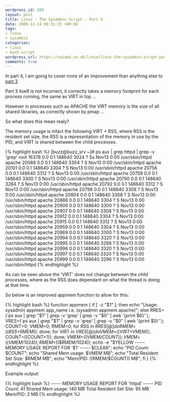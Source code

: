 ```yaml
--- 
wordpress_id: 289
layout: post
title: Linux - The Sysadmin Script - Part 4
date: 2008-11-14 09:31:23 +00:00
tags: 
- linux
- sysadmin
categories: 
- linux
- bash-script
wordpress_url: https://saiweb.co.uk/linux/linux-the-sysadmin-script-part-4
comments: true
---
```

In part 4, I am going to cover more of an improvement than anything else to <a href="https://www.saiweb.co.uk/linux/linux-the-sysadmin-script-part-3">part 3</a>

Part 3 itself is not incorrect, it correctly takes a memory footprint for each process running, the same as VIRT in top ...

However in processes such as APACHE the VIRT memory is the size of all shared libraries, as correctly shown by pmap ...

So what does this mean realy?

The memory usage is infact the following VIRT + RSS, where RSS is the resident set size, the RSS is a representation of the memory in use by the PID, and VIRT is shared between the child processes.

{% highlight bash %}
[buzz@buzz_srv ~]# ps aux | grep httpd | grep -v 'grep'
root     16378  0.0  0.1 148640  3024 ?        Ss   Nov13   0:00 /usr/sbin/httpd
apache   20088  0.0  0.1 148640  3304 ?        S    Nov13   0:00 /usr/sbin/httpd
apache   20101  0.0  0.1 148640  3304 ?        S    Nov13   0:00 /usr/sbin/httpd
apache   20756  0.0  0.1 148640  3312 ?        S    Nov13   0:00 /usr/sbin/httpd
apache   20759  0.0  0.1 148640  3300 ?        S    Nov13   0:00 /usr/sbin/httpd
apache   20790  0.0  0.1 148640  3284 ?        S    Nov13   0:00 /usr/sbin/httpd
apache   20792  0.0  0.1 148640  3312 ?        S    Nov13   0:00 /usr/sbin/httpd
apache   20798  0.0  0.1 148640  3308 ?        S    Nov13   0:00 /usr/sbin/httpd
apache   20804  0.0  0.1 148640  3308 ?        S    Nov13   0:00 /usr/sbin/httpd
apache   20886  0.0  0.1 148640  3304 ?        S    Nov13   0:00 /usr/sbin/httpd
apache   20906  0.0  0.1 148640  3300 ?        S    Nov13   0:00 /usr/sbin/httpd
apache   20907  0.0  0.1 148640  3308 ?        S    Nov13   0:00 /usr/sbin/httpd
apache   20912  0.0  0.1 148640  3304 ?        S    Nov13   0:00 /usr/sbin/httpd
apache   20915  0.0  0.1 148640  3312 ?        S    Nov13   0:00 /usr/sbin/httpd
apache   20959  0.0  0.1 148640  3304 ?        S    Nov13   0:00 /usr/sbin/httpd
apache   20969  0.0  0.1 148640  3300 ?        S    Nov13   0:00 /usr/sbin/httpd
apache   20994  0.0  0.1 148640  3320 ?        S    Nov13   0:00 /usr/sbin/httpd
apache   20995  0.0  0.1 148640  3288 ?        S    Nov13   0:00 /usr/sbin/httpd
apache   20996  0.0  0.1 148640  3320 ?        S    Nov13   0:00 /usr/sbin/httpd
apache   20997  0.0  0.1 148640  3320 ?        S    Nov13   0:00 /usr/sbin/httpd
apache   20999  0.0  0.1 148640  3296 ?        S    Nov13   0:00 /usr/sbin/httpd
{% endhighlight %}

As can be seen above the 'VIRT' does not change between the child processes, where as the RSS does dependant on what the thread is doing at that time.

So below is an improved appmem function to allow for this:


{% highlight bash %}
function appmem {
        if [ -z "$1" ]; then
                echo "Usage: sysadmin appmem app_name i.e. (sysadmin appmem apache)";
        else
                RRES=(`ps aux | grep "$1" | grep -v 'grep' | grep -v "$0" | awk '{print $6}'`);
                VRES=(`ps aux | grep "$1" | grep -v 'grep' | grep -v "$0" | awk '{print $5}'`);
                COUNT=0;
                VMEM=0;
                RMEM=0;
                for RSS in ${RRES[@]}
                do
                        RMEM=$(($RSS+$RMEM));
                done;
                for VIRT in ${VRES[@]}
                do
                        VMEM=$(($VIRT+$VMEM));
                        COUNT=$(($COUNT+1));
                done;
                VMEM=$(($VMEM/$COUNT));
                VMEM=$(($VMEM/1024));
                RMEM=$(($RMEM/1024));
                echo -e "$YELLOW ----- MEMORY USAGE REPORT FOR '$1' ----- $CLEAR";
                echo "PID Count: $COUNT";
                echo "Shared Mem usage: $VMEM MB";
                echo "Total Resident Set Size: $RMEM MB";
                echo "Mem/PID: $(($RMEM/$COUNT)) MB";
        fi
}
{% endhighlight %}

Example output:

{% highlight bash %}
 ----- MEMORY USAGE REPORT FOR 'httpd' ----- 
PID Count: 41
Shared Mem usage: 140 MB
Total Resident Set Site: 95 MB
Mem/PID: 2 MB
{% endhighlight %}

